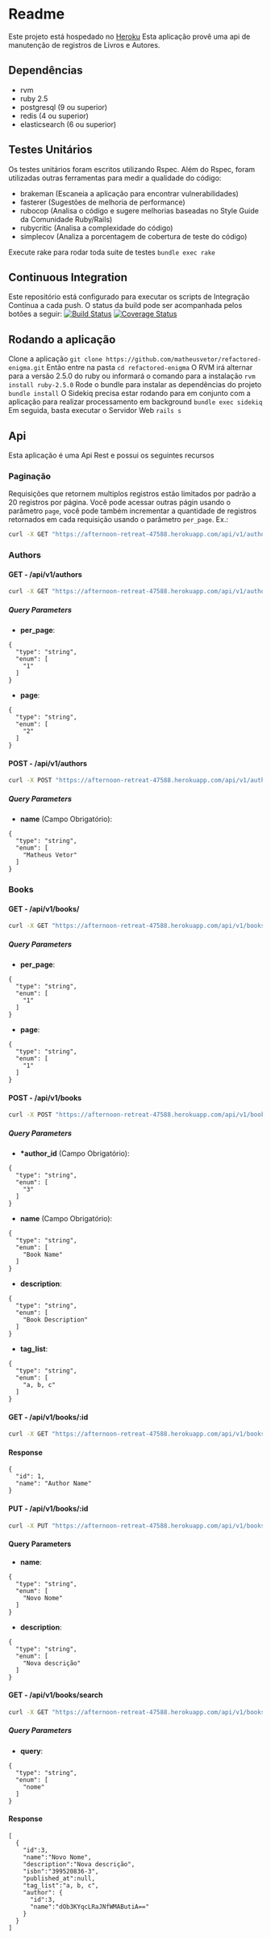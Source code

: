 # Readme
Este projeto está hospedado no [Heroku](https://afternoon-retreat-47588.herokuapp.com)
Esta aplicação provê uma api de manutenção de registros de Livros e Autores.

## Dependências
* rvm
* ruby 2.5
* postgresql (9 ou superior)
* redis (4 ou superior)
* elasticsearch (6 ou superior)

## Testes Unitários
Os testes unitários foram escritos utilizando Rspec.
Além do Rspec, foram utilizadas outras ferramentas para medir a qualidade do código:
- brakeman (Escaneia a aplicação para encontrar vulnerabilidades) 
- fasterer (Sugestões de melhoria de performance)
- rubocop (Analisa o código e sugere melhorias baseadas no Style Guide da Comunidade Ruby/Rails)
- rubycritic (Analisa a complexidade do código)
- simplecov (Analiza a porcentagem de cobertura de teste do código)

Execute rake para rodar toda suite de testes
```bundle exec rake```

## Continuous Integration
Este repositório está configurado para executar os scripts de Integração Contínua a cada push.
O status da build pode ser acompanhada pelos botões a seguir:
[![Build Status](https://travis-ci.org/matheusvetor/refactored-enigma.svg?branch=master)](https://travis-ci.org/matheusvetor/refactored-enigma) [![Coverage Status](https://coveralls.io/repos/github/matheusvetor/refactored-enigma/badge.svg?branch=master)](https://coveralls.io/github/matheusvetor/refactored-enigma?branch=master)
## Rodando a aplicação
Clone a aplicação
```git clone https://github.com/matheusvetor/refactored-enigma.git```
Então entre na pasta
```cd refactored-enigma```
O RVM irá alternar para a versão 2.5.0 do ruby ou informará o comando para a instalação
```rvm install ruby-2.5.0```
Rode o bundle para instalar as dependências do projeto
```bundle install```
O Sidekiq precisa estar rodando para em conjunto com a aplicação para realizar processamento em background
```bundle exec sidekiq```
Em seguida, basta executar o Servidor Web
```rails s```
## Api
Esta aplicação é uma Api Rest e possui os seguintes recursos
### Paginação
Requisições que retornem multiplos registros estão limitados por padrão a 20 registros por página. Você pode acessar outras págin usando o parâmetro ```page```, você pode também incrementar a quantidade de registros retornados em cada requisição usando o parâmetro ```per_page```.
Ex.:
```sh
curl -X GET "https://afternoon-retreat-47588.herokuapp.com/api/v1/authors?per_page=1&page=2"
```
### Authors
#### **GET** - /api/v1/authors
```sh
curl -X GET "https://afternoon-retreat-47588.herokuapp.com/api/v1/authors?per_page=1&page=2"
```
##### Query Parameters
- **per_page**:
```
{
  "type": "string",
  "enum": [
    "1"
  ]
}
```
- **page**:
```
{
  "type": "string",
  "enum": [
    "2"
  ]
}
```

#### **POST** - /api/v1/authors
```sh
curl -X POST "https://afternoon-retreat-47588.herokuapp.com/api/v1/authors?name=Matheus%20Vetor"
```
##### Query Parameters
- **name** (Campo Obrigatório):
```
{
  "type": "string",
  "enum": [
    "Matheus Vetor"
  ]
}
```
### Books
#### **GET** - /api/v1/books/
```sh
curl -X GET "https://afternoon-retreat-47588.herokuapp.com/api/v1/books?per_page=1&page=1"
```
##### Query Parameters
- **per_page**:
```
{
  "type": "string",
  "enum": [
    "1"
  ]
}
```
- **page**:
```
{
  "type": "string",
  "enum": [
    "1"
  ]
}
```

#### **POST** - /api/v1/books
```sh
curl -X POST "https://afternoon-retreat-47588.herokuapp.com/api/v1/books?author_id=3&name=Book%20Name&description=Book%20Description&tag_list=a%2C%20b%2C%20c"
```
##### Query Parameters
- **\*author_id** (Campo Obrigatório):
```
{
  "type": "string",
  "enum": [
    "3"
  ]
}
```
- **name** (Campo Obrigatório):
```
{
  "type": "string",
  "enum": [
    "Book Name"
  ]
}
```
- **description**:
```
{
  "type": "string",
  "enum": [
    "Book Description"
  ]
}
```
- **tag_list**:
```
{
  "type": "string",
  "enum": [
    "a, b, c"
  ]
}
```

#### **GET** - /api/v1/books/:id
```sh
curl -X GET "https://afternoon-retreat-47588.herokuapp.com/api/v1/books/1"
```
#### **Response**
```
{
  "id": 1,
  "name": "Author Name"
}
```
#### **PUT** - /api/v1/books/:id

```sh
curl -X PUT "https://afternoon-retreat-47588.herokuapp.com/api/v1/books/1?name=Novo%20Nome&description=Nova%20descri%C3%A7%C3%A3o"
```
#### Query Parameters
- **name**:
```
{
  "type": "string",
  "enum": [
    "Novo Nome"
  ]
}
```
- **description**:
```
{
  "type": "string",
  "enum": [
    "Nova descrição"
  ]
}
```
#### **GET** - /api/v1/books/search

```sh
curl -X GET "https://afternoon-retreat-47588.herokuapp.com/api/v1/books/search?query=nome"
```

##### Query Parameters
- **query**:
```
{
  "type": "string",
  "enum": [
    "nome"
  ]
}
```
#### **Response**
```
[
  {
    "id":3,
    "name":"Novo Nome",
    "description":"Nova descrição",
    "isbn":"399520836-3",
    "published_at":null,
    "tag_list":"a, b, c",
    "author": {
      "id":3,
      "name":"dOb3KYqcLRaJNfWMAButiA=="
    }
  }
]
```
